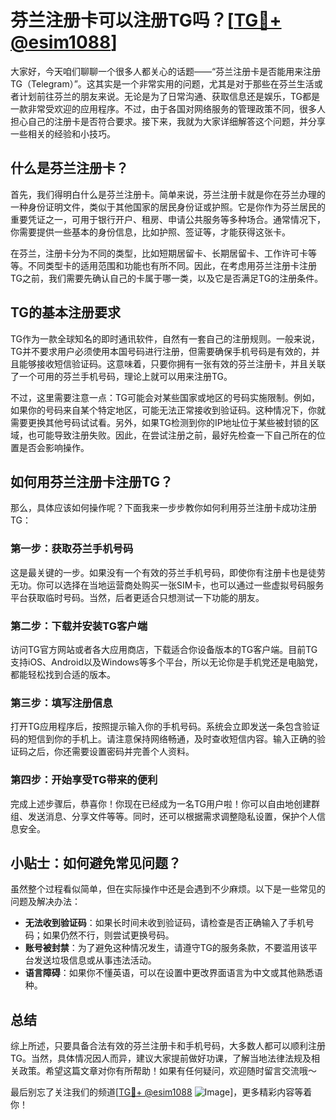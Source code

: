 # 芬兰注册卡可以注册TG吗？[[TG💪+ @esim1088](https://t.me/s/esim1088)]

大家好，今天咱们聊聊一个很多人都关心的话题——“芬兰注册卡是否能用来注册TG（Telegram）”。这其实是一个非常实用的问题，尤其是对于那些在芬兰生活或者计划前往芬兰的朋友来说。无论是为了日常沟通、获取信息还是娱乐，TG都是一款非常受欢迎的应用程序。不过，由于各国对网络服务的管理政策不同，很多人担心自己的注册卡是否符合要求。接下来，我就为大家详细解答这个问题，并分享一些相关的经验和小技巧。

## 什么是芬兰注册卡？

首先，我们得明白什么是芬兰注册卡。简单来说，芬兰注册卡就是你在芬兰办理的一种身份证明文件，类似于其他国家的居民身份证或护照。它是你作为芬兰居民的重要凭证之一，可用于银行开户、租房、申请公共服务等多种场合。通常情况下，你需要提供一些基本的身份信息，比如护照、签证等，才能获得这张卡。

在芬兰，注册卡分为不同的类型，比如短期居留卡、长期居留卡、工作许可卡等等。不同类型卡的适用范围和功能也有所不同。因此，在考虑用芬兰注册卡注册TG之前，我们需要先确认自己的卡属于哪一类，以及它是否满足TG的注册条件。

## TG的基本注册要求

TG作为一款全球知名的即时通讯软件，自然有一套自己的注册规则。一般来说，TG并不要求用户必须使用本国号码进行注册，但需要确保手机号码是有效的，并且能够接收短信验证码。这意味着，只要你拥有一张有效的芬兰注册卡，并且关联了一个可用的芬兰手机号码，理论上就可以用来注册TG。

不过，这里需要注意一点：TG可能会对某些国家或地区的号码实施限制。例如，如果你的号码来自某个特定地区，可能无法正常接收到验证码。这种情况下，你就需要更换其他号码试试看。另外，如果TG检测到你的IP地址位于某些被封锁的区域，也可能导致注册失败。因此，在尝试注册之前，最好先检查一下自己所在的位置是否会影响操作。

## 如何用芬兰注册卡注册TG？

那么，具体应该如何操作呢？下面我来一步步教你如何利用芬兰注册卡成功注册TG：

### 第一步：获取芬兰手机号码
这是最关键的一步。如果没有一个有效的芬兰手机号码，即使你有注册卡也是徒劳无功。你可以选择在当地运营商处购买一张SIM卡，也可以通过一些虚拟号码服务平台获取临时号码。当然，后者更适合只想测试一下功能的朋友。

### 第二步：下载并安装TG客户端
访问TG官方网站或者各大应用商店，下载适合你设备版本的TG客户端。目前TG支持iOS、Android以及Windows等多个平台，所以无论你是手机党还是电脑党，都能轻松找到合适的版本。

### 第三步：填写注册信息
打开TG应用程序后，按照提示输入你的手机号码。系统会立即发送一条包含验证码的短信到你的手机上。请注意保持网络畅通，及时查收短信内容。输入正确的验证码之后，你还需要设置密码并完善个人资料。

### 第四步：开始享受TG带来的便利
完成上述步骤后，恭喜你！你现在已经成为一名TG用户啦！你可以自由地创建群组、发送消息、分享文件等等。同时，还可以根据需求调整隐私设置，保护个人信息安全。

## 小贴士：如何避免常见问题？

虽然整个过程看似简单，但在实际操作中还是会遇到不少麻烦。以下是一些常见的问题及解决办法：

- **无法收到验证码**：如果长时间未收到验证码，请检查是否正确输入了手机号码；如果仍然不行，则尝试更换号码。
- **账号被封禁**：为了避免这种情况发生，请遵守TG的服务条款，不要滥用该平台发送垃圾信息或从事违法活动。
- **语言障碍**：如果你不懂英语，可以在设置中更改界面语言为中文或其他熟悉语种。

## 总结

综上所述，只要具备合法有效的芬兰注册卡和手机号码，大多数人都可以顺利注册TG。当然，具体情况因人而异，建议大家提前做好功课，了解当地法律法规及相关政策。希望这篇文章对你有所帮助！如果有任何疑问，欢迎随时留言交流哦～

最后别忘了关注我们的频道[[TG💪+ @esim1088](https://t.me/s/esim1088) ![Image](https://i.postimg.cc/4NQfJmqS/Snipaste-2025-05-13-00-14-12.png)]，更多精彩内容等着你！